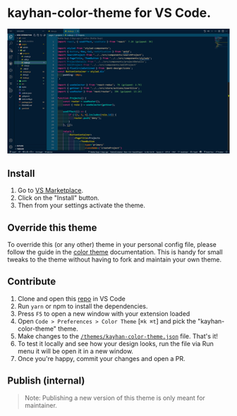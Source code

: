 # kayhan-color-theme for VS Code.

![GitHub VS Code theme](theme.png)

## Install

1. Go to [VS Marketplace](https://marketplace.visualstudio.com/items?itemName=KazimKayhan.kayhan-color-theme).
2. Click on the "Install" button.
3. Then from your settings activate the theme.

## Override this theme

To override this (or any other) theme in your personal config file, please follow the guide in the [color theme](https://code.visualstudio.com/api/extension-guides/color-theme) documentation. This is handy for small tweaks to the theme without having to fork and maintain your own theme.

## Contribute

1. Clone and open this [repo](https://github.com/kazim-kayhan/kayhan-color-theme) in VS Code
2. Run `yarn` or npm to install the dependencies.
3. Press `F5` to open a new window with your extension loaded
4. Open `Code > Preferences > Color Theme` [`⌘k ⌘t`] and pick the "kayhan-color-theme" theme.
5. Make changes to the [`/themes/kayhan-color-theme.json`](https://github.com/kazim-kayhan/kayhan-color-theme/blob/main/themes/kayhan-color-theme.json) file. That's it!
6. To test it locally and see how your design looks, run the file via Run menu it will be open it in a new window.
7. Once you're happy, commit your changes and open a PR.

## Publish (internal)

> Note: Publishing a new version of this theme is only meant for maintainer.